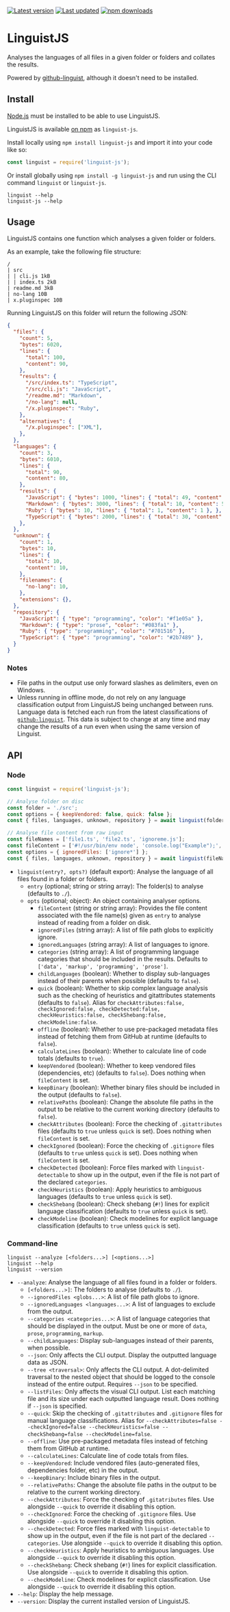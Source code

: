 [![Latest version](https://img.shields.io/github/v/release/Nixinova/Linguist?label=latest%20version&style=flat-square)](https://github.com/Nixinova/Linguist/releases)
[![Last updated](https://img.shields.io/github/release-date/Nixinova/Linguist?label=updated&style=flat-square)](https://github.com/Nixinova/Linguist/releases)
[![npm downloads](https://img.shields.io/npm/dt/linguist-js?logo=npm)](https://www.npmjs.com/package/linguist-js)

# LinguistJS

Analyses the languages of all files in a given folder or folders and collates the results.

Powered by [github-linguist](https://github.com/github/linguist), although it doesn't need to be installed.

## Install

[Node.js](https://nodejs.org) must be installed to be able to use LinguistJS.

LinguistJS is available [on npm](https://npmjs.com/package/linguist-js) as `linguist-js`.

Install locally using `npm install linguist-js` and import it into your code like so:

```js
const linguist = require('linguist-js');
```

Or install globally using `npm install -g linguist-js` and run using the CLI command `linguist` or `linguist-js`.

```
linguist --help
linguist-js --help
```

## Usage

LinguistJS contains one function which analyses a given folder or folders.

As an example, take the following file structure:

```
/
| src
| | cli.js 1kB
| | index.ts 2kB
| readme.md 3kB
| no-lang 10B
| x.pluginspec 10B
```

Running LinguistJS on this folder will return the following JSON:

```json
{
  "files": {
    "count": 5,
    "bytes": 6020,
    "lines": {
      "total": 100,
      "content": 90,
    },
    "results": {
      "/src/index.ts": "TypeScript",
      "/src/cli.js": "JavaScript",
      "/readme.md": "Markdown",
      "/no-lang": null,
      "/x.pluginspec": "Ruby",
    },
    "alternatives": {
      "/x.pluginspec": ["XML"],
    },
  },
  "languages": {
    "count": 3,
    "bytes": 6010,
    "lines": {
      "total": 90,
      "content": 80,
    },
    "results": {
      "JavaScript": { "bytes": 1000, "lines": { "total": 49, "content": 49 }, },
      "Markdown": { "bytes": 3000, "lines": { "total": 10, "content": 5 }, },
      "Ruby": { "bytes": 10, "lines": { "total": 1, "content": 1 }, },
      "TypeScript": { "bytes": 2000, "lines": { "total": 30, "content": 25 }, },
    },
  },
  "unknown": {
    "count": 1,
    "bytes": 10,
    "lines": {
      "total": 10,
      "content": 10,
    },
    "filenames": {
      "no-lang": 10,
    },
    "extensions": {},
  },
  "repository": {
    "JavaScript": { "type": "programming", "color": "#f1e05a" },
    "Markdown": { "type": "prose", "color": "#083fa1" },
    "Ruby": { "type": "programming", "color": "#701516" },
    "TypeScript": { "type": "programming", "color": "#2b7489" },
  }
}
```

### Notes

- File paths in the output use only forward slashes as delimiters, even on Windows.
- Unless running in offline mode, do not rely on any language classification output from LinguistJS being unchanged between runs.
  Language data is fetched each run from the latest classifications of [`github-linguist`](https://github.com/github/linguist).
  This data is subject to change at any time and may change the results of a run even when using the same version of Linguist.

## API

### Node

```js
const linguist = require('linguist-js');

// Analyse folder on disc
const folder = './src';
const options = { keepVendored: false, quick: false };
const { files, languages, unknown, repository } = await linguist(folder, options);

// Analyse file content from raw input
const fileNames = ['file1.ts', 'file2.ts', 'ignoreme.js'];
const fileContent = ['#!/usr/bin/env node', 'console.log("Example");', '"ignored"'];
const options = { ignoredFiles: ['ignore*'] };
const { files, languages, unknown, repository } = await linguist(fileNames, { fileContent, ...options });
```

- `linguist(entry?, opts?)` (default export):
  Analyse the language of all files found in a folder or folders.
  - `entry` (optional; string or string array):
    The folder(s) to analyse (defaults to `./`).
  - `opts` (optional; object):
    An object containing analyser options.
    - `fileContent` (string or string array):
      Provides the file content associated with the file name(s) given as `entry` to analyse instead of reading from a folder on disk.
    - `ignoredFiles` (string array):
      A list of file path globs to explicitly ignore.
    - `ignoredLanguages` (string array):
      A list of languages to ignore.
    - `categories` (string array):
      A list of programming language categories that should be included in the results.
      Defaults to `['data', 'markup', 'programming', 'prose']`.
    - `childLanguages` (boolean):
      Whether to display sub-languages instead of their parents when possible (defaults to `false`).
    - `quick` (boolean):
      Whether to skip complex language analysis such as the checking of heuristics and gitattributes statements (defaults to `false`).
      Alias for `checkAttributes:false, checkIgnored:false, checkDetected:false, checkHeuristics:false, checkShebang:false, checkModeline:false`.
    - `offline` (boolean):
      Whether to use pre-packaged metadata files instead of fetching them from GitHub at runtime (defaults to `false`).
    - `calculateLines` (boolean):
      Whether to calculate line of code totals (defaults to `true`).
    - `keepVendored` (boolean):
      Whether to keep vendored files (dependencies, etc) (defaults to `false`).
      Does nothing when `fileContent` is set.
    - `keepBinary` (boolean):
      Whether binary files should be included in the output (defaults to `false`).
    - `relativePaths` (boolean):
      Change the absolute file paths in the output to be relative to the current working directory (defaults to `false`).
    - `checkAttributes` (boolean):
      Force the checking of `.gitattributes` files (defaults to `true` unless `quick` is set).
      Does nothing when `fileContent` is set.
    - `checkIgnored` (boolean):
      Force the checking of `.gitignore` files (defaults to `true` unless `quick` is set).
      Does nothing when `fileContent` is set.
    - `checkDetected` (boolean):
      Force files marked with `linguist-detectable` to show up in the output, even if the file is not part of the declared `categories`.
    - `checkHeuristics` (boolean):
      Apply heuristics to ambiguous languages (defaults to `true` unless `quick` is set).
    - `checkShebang` (boolean):
      Check shebang (`#!`) lines for explicit language classification (defaults to `true` unless `quick` is set).
    - `checkModeline` (boolean):
      Check modelines for explicit language classification (defaults to `true` unless `quick` is set).

### Command-line

```
linguist --analyze [<folders...>] [<options...>]
linguist --help
linguist --version
```

- `--analyze`:
  Analyse the language of all files found in a folder or folders.
  - `[<folders...>]`:
    The folders to analyse (defaults to `./`).
  - `--ignoredFiles <globs...>`:
    A list of file path globs to ignore.
  - `--ignoredLanguages <languages...>`:
    A list of languages to exclude from the output.
  - `--categories <categories...>`:
    A list of language categories that should be displayed in the output.
    Must be one or more of `data`, `prose`, `programming`, `markup`.
  - `--childLanguages`:
    Display sub-languages instead of their parents, when possible.
  - `--json`:
    Only affects the CLI output.
    Display the outputted language data as JSON.
  - `--tree <traversal>`:
    Only affects the CLI output.
    A dot-delimited traversal to the nested object that should be logged to the console instead of the entire output.
    Requires `--json` to be specified.
  - `--listFiles`:
    Only affects the visual CLI output.
    List each matching file and its size under each outputted language result.
    Does nothing if `--json` is specified.
  - `--quick`:
    Skip the checking of `.gitattributes` and `.gitignore` files for manual language classifications.
    Alias for `--checkAttributes=false --checkIgnored=false --checkHeuristics=false --checkShebang=false --checkModeline=false`.
  - `--offline`:
    Use pre-packaged metadata files instead of fetching them from GitHub at runtime.
  - `--calculateLines`:
    Calculate line of code totals from files.
  - `--keepVendored`:
    Include vendored files (auto-generated files, dependencies folder, etc) in the output.
  - `--keepBinary`:
    Include binary files in the output.
  - `--relativePaths`:
    Change the absolute file paths in the output to be relative to the current working directory.
  - `--checkAttributes`:
    Force the checking of `.gitatributes` files.
    Use alongside `--quick` to override it disabling this option.
  - `--checkIgnored`:
    Force the checking of `.gitignore` files.
    Use alongside `--quick` to override it disabling this option.
  - `--checkDetected`:
    Force files marked with `linguist-detectable` to show up in the output, even if the file is not part of the declared `--categories`.
    Use alongside `--quick` to override it disabling this option.
  - `--checkHeuristics`:
    Apply heuristics to ambiguous languages.
    Use alongside `--quick` to override it disabling this option.
  - `--checkShebang`:
    Check shebang (`#!`) lines for explicit classification.
    Use alongside `--quick` to override it disabling this option.
  - `--checkModeline`:
    Check modelines for explicit classification.
    Use alongside `--quick` to override it disabling this option.
- `--help`:
  Display the help message.
- `--version`:
  Display the current installed version of LinguistJS.
